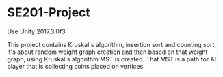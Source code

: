 # SE201-Project
Use Unity 2017.3.0f3

This project contains Kruskal's algorithm, insertion sort and counting sort, it's about random weight graph creation and then based on that weight graph, using Kruskal's algorithm MST is created. That MST is a path for AI player that is collecting coins placed on vertices
